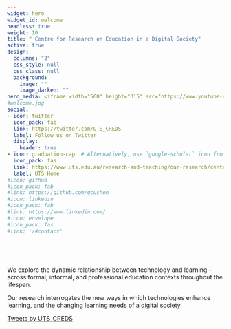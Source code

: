 ```yaml
---
widget: hero
widget_id: welcome
headless: true
weight: 10
title: " Centre for Research on Education in a Digital Society"
active: true
design:
  columns: "2"
  css_style: null
  css_class: null
  background:
    image: ""
    image_darken: ""
hero_media: <iframe width="560" height="315" src="https://www.youtube-nocookie.com/embed/SPG_PrO0ocE" title="YouTube video player" frameborder="0" allow="accelerometer; autoplay; clipboard-write; encrypted-media; gyroscope; picture-in-picture" allowfullscreen></iframe>
#welcome.jpg
social:
- icon: twitter
  icon_pack: fab
  link: https://twitter.com/UTS_CREDS
  label: Follow us on Twitter
  display:
    header: true
- icon: graduation-cap  # Alternatively, use `google-scholar` icon from `ai` icon pack
  icon_pack: fas
  link: https://www.uts.edu.au/research-and-teaching/our-research/centre-research-education-digital-society
  label: UTS Home
#icon: github
#icon_pack: fab
#link: https://github.com/gcushen
#icon: linkedin
#icon_pack: fab
#link: https://www.linkedin.com/
#icon: envelope
#icon_pack: fas
#link: '/#contact'

---
```

<br>

We explore the dynamic relationship between technology and learning – across formal, informal, and professional education contexts throughout the lifespan.

Our research interrogates the new ways in which technologies enhance learning, and the changing learning needs of a digital society.

<a class="twitter-timeline" href="https://twitter.com/UTS_CREDS?ref_src=twsrc%5Etfw">Tweets by UTS_CREDS</a> <script async src="https://platform.twitter.com/widgets.js" charset="utf-8"></script> 
